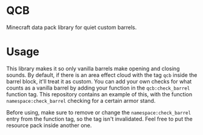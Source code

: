 # QCB
Minecraft data pack library for quiet custom barrels.

# Usage
This library makes it so only vanilla barrels make opening and closing sounds. By default, if there is an area effect cloud with the tag `qcb` inside the barrel block, it'll treat it as custom. You can add your own checks for what counts as a vanilla barrel by adding your function in the `qcb:check_barrel` function tag. This repository contains an example of this, with the function `namespace:check_barrel` checking for a certain armor stand.

Before using, make sure to remove or change the `namespace:check_barrel` entry from the function tag, so the tag isn't invalidated.
Feel free to put the resource pack inside another one.
